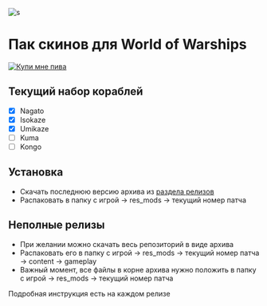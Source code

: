 ![s](http://img3.goodfon.su/wallpaper/big/9/6f/art-kikivi-kantai-collection.jpg)

# Пак скинов для World of Warships

[<img src="https://img.shields.io/badge/buy%20me%20a-beer-yellow.svg" title="Купи мне пива" />](https://paypal.me/orels)

## Текущий набор кораблей

- [x] Nagato
- [x] Isokaze
- [x] Umikaze
- [ ] Kuma
- [ ] Kongo

## Установка

- Скачать последнюю версию архива из [раздела релизов](https://github.com/orels1/wows-kancolle/releases)
- Распаковать в папку с игрой -> res_mods -> текущий номер патча

## Неполные релизы

- При желании можно скачать весь репозиторий в виде архива
- Распаковать его в папку с игрой -> res_mods -> текущий номер патча -> content -> gameplay
- Важный момент, все файлы в корне архива нужно положить в папку с игрой -> res_mods -> текущий номер патча

Подробная инструкция есть на каждом релизе
